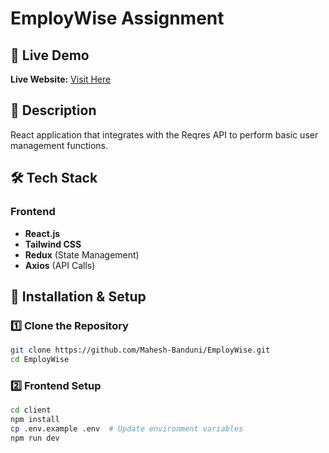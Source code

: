 # EmployWise Assignment 

## 🔗 Live Demo  
**Live Website:** [Visit Here](https://employwise-60fm.onrender.com)

## 📌 Description  
React application that integrates with the Reqres API to perform basic user management functions.

## 🛠 Tech Stack  

### Frontend  
- **React.js**  
- **Tailwind CSS**  
- **Redux** (State Management)  
- **Axios** (API Calls)  

## 🚀 Installation & Setup  

### 1️⃣ Clone the Repository  
```sh
git clone https://github.com/Mahesh-Banduni/EmployWise.git  
cd EmployWise  
```

### 2️⃣ Frontend Setup
```sh
cd client  
npm install  
cp .env.example .env  # Update environment variables  
npm run dev  
```

